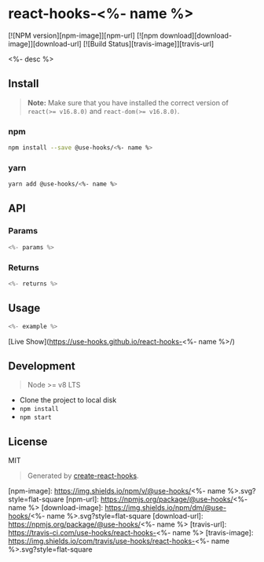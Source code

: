# react-hooks-<%- name %>

[![NPM version][npm-image]][npm-url]
[![npm download][download-image]][download-url]
[![Build Status][travis-image]][travis-url]

<%- desc %>

## Install

>**Note:** Make sure that you have installed the correct version of `react(>= v16.8.0)` and `react-dom(>= v16.8.0)`.

### npm

```bash
npm install --save @use-hooks/<%- name %>
```

### yarn

```bash
yarn add @use-hooks/<%- name %>
```

## API

### Params

```js
<%- params %>
```

### Returns

```js
<%- returns %>
```

## Usage

```js
<%- example %>
```

[Live Show](https://use-hooks.github.io/react-hooks-<%- name %>/)

## Development

> Node >= v8 LTS

 - Clone the project to local disk
 - `npm install`
 - `npm start`

## License

MIT

> Generated by [create-react-hooks](https://github.com/use-hooks/create-react-hooks).

 [npm-image]: https://img.shields.io/npm/v/@use-hooks/<%- name %>.svg?style=flat-square
 [npm-url]: https://npmjs.org/package/@use-hooks/<%- name %>
 [download-image]: https://img.shields.io/npm/dm/@use-hooks/<%- name %>.svg?style=flat-square
 [download-url]: https://npmjs.org/package/@use-hooks/<%- name %>
 [travis-url]: https://travis-ci.com/use-hooks/react-hooks-<%- name %>
 [travis-image]: https://img.shields.io/com/travis/use-hooks/react-hooks-<%- name %>.svg?style=flat-square
